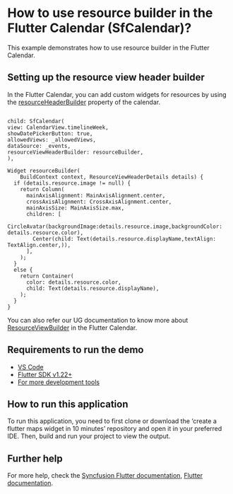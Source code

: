 # How to use resource builder in the Flutter Calendar (SfCalendar)?

This example demonstrates how to use resource builder in the Flutter Calendar.

## Setting up the resource view header builder

In the Flutter Calendar, you can add custom widgets for resources by using the [resourceHeaderBuilder](https://pub.dev/documentation/syncfusion_flutter_calendar/latest/calendar/ResourceViewHeaderBuilder.html) property of the calendar.

```

child: SfCalendar(
view: CalendarView.timelineWeek,
showDatePickerButton: true,
allowedViews: _allowedViews,
dataSource: _events,
resourceViewHeaderBuilder: resourceBuilder,
),

Widget resourceBuilder(
    BuildContext context, ResourceViewHeaderDetails details) {
  if (details.resource.image != null) {
    return Column(
      mainAxisAlignment: MainAxisAlignment.center,
      crossAxisAlignment: CrossAxisAlignment.center,
      mainAxisSize: MainAxisSize.max,
      children: [
        CircleAvatar(backgroundImage:details.resource.image,backgroundColor: details.resource.color),
        Center(child: Text(details.resource.displayName,textAlign: TextAlign.center,)),
      ],
    );
  }
  else {
    return Container(
      color: details.resource.color,
      child: Text(details.resource.displayName),
    );
  }
}

```

You can also refer our UG documentation to know more about [ResourceViewBuilder](https://help.syncfusion.com/flutter/calendar/builders#resource-view-header-builder) in the Flutter Calendar.

## Requirements to run the demo
* [VS Code](https://code.visualstudio.com/download)
* [Flutter SDK v1.22+](https://flutter.dev/docs/development/tools/sdk/overview)
* [For more development tools](https://flutter.dev/docs/development/tools/devtools/overview)

## How to run this application
To run this application, you need to first clone or download the ‘create a flutter maps widget in 10 minutes’ repository and open it in your preferred IDE. Then, build and run your project to view the output.

## Further help
For more help, check the [Syncfusion Flutter documentation](https://help.syncfusion.com/flutter/introduction/overview),
 [Flutter documentation](https://flutter.dev/docs/get-started/install).
